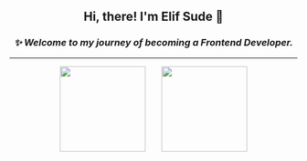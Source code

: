 <h2><p align ="center"> Hi, there! I'm Elif Sude 👋</p></h2>

<h3><p align="center"><b><i>✨ Welcome to my journey of becoming a Frontend Developer.</b></i></h3></p>

---

<div align="center">
  
  <img src="https://github-readme-stats.vercel.app/api?username=efdesu&show_icons=true&theme=dracula" height="150"/>
  
  <img src="https://github-readme-stats.vercel.app/api/top-langs/?username=efdesu&layout=compact&theme=dracula" height="150" style="margin-left: 25px"/>
  
</div>
